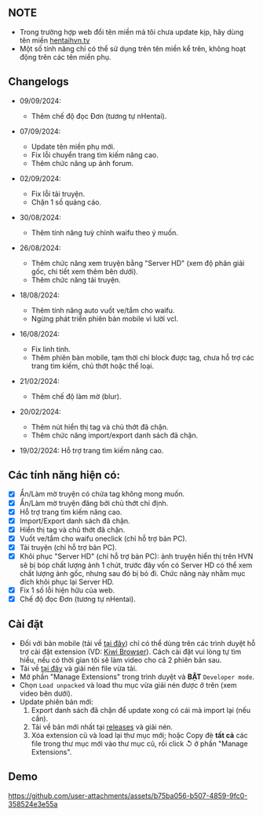 ## NOTE

- Trong trường hợp web đổi tên miền mà tôi chưa update kịp, hãy dùng tên miền [hentaihvn.tv](https://hentaihvn.tv/)
- Một số tính năng chỉ có thể sử dụng trên tên miền kể trên, không hoạt động trên các tên miền phụ.

## Changelogs

- 09/09/2024:

  - Thêm chế độ đọc Đơn (tương tự nHentai).

- 07/09/2024:

  - Update tên miền phụ mới.
  - Fix lỗi chuyển trang tìm kiếm nâng cao.
  - Thêm chức năng up ảnh forum.

- 02/09/2024:

  - Fix lỗi tải truyện.
  - Chặn 1 số quảng cáo.

- 30/08/2024:

  - Thêm tính năng tuỳ chỉnh waifu theo ý muốn.

- 26/08/2024:

  - Thêm chức năng xem truyện bằng "Server HD" (xem độ phân giải gốc, chi tiết xem thêm bên dưới).
  - Thêm chức năng tải truyện.

- 18/08/2024:

  - Thêm tính năng auto vuốt ve/tắm cho waifu.
  - Ngừng phát triển phiên bản mobile vì lười vcl.

- 16/08/2024:

  - Fix linh tinh.
  - Thêm phiên bản mobile, tạm thời chỉ block được tag, chưa hỗ trợ các trang tìm kiếm, chủ thớt hoặc thể loại.

- 21/02/2024:
  - Thêm chế độ làm mờ (blur).
- 20/02/2024:
  - Thêm nút hiển thị tag và chủ thớt đã chặn.
  - Thêm chức năng import/export danh sách đã chặn.
- 19/02/2024: Hỗ trợ trang tìm kiếm nâng cao.

## Các tính năng hiện có:

- [x] Ẩn/Làm mờ truyện có chứa tag không mong muốn.
- [x] Ẩn/Làm mờ truyện đăng bởi chủ thớt chỉ định.
- [x] Hỗ trợ trang tìm kiếm nâng cao.
- [x] Import/Export danh sách đã chặn.
- [x] Hiển thị tag và chủ thớt đã chặn.
- [x] Vuốt ve/tắm cho waifu oneclick (chỉ hỗ trợ bản PC).
- [x] Tải truyện (chỉ hỗ trợ bản PC).
- [x] Khôi phục "Server HD" (chỉ hỗ trợ bản PC): ảnh truyện hiển thị trên HVN sẽ bị bóp chất lượng ảnh 1 chút, trước đây vốn có Server HD có thể xem chất lượng ảnh gốc, nhưng sau đó bị bỏ đi. Chức năng này nhằm mục đích khôi phục lại Server HD.
- [x] Fix 1 số lỗi hiện hữu của web.
- [x] Chế độ đọc Đơn (tương tự nHentai).

## Cài đặt

- Đối với bản mobile (tải về [tại đây](https://github.com/TNTKien/HVN-Blocker/releases/tag/v1.5.1-mobile)) chỉ có thể dùng trên các trình duyệt hỗ trợ cài đặt extension (VD: [Kiwi Browser](https://play.google.com/store/apps/details?id=com.kiwibrowser.browser)). Cách cài đặt vui lòng tự tìm hiểu, nếu có thời gian tôi sẽ làm video cho cả 2 phiên bản sau.
- Tải về [tại đây](https://github.com/TNTKien/HVN-Blocker/releases) và giải nén file vừa tải.
- Mở phần "Manage Extensions" trong trình duyệt và **BẬT** `Developer mode`.
- Chọn `Load unpacked` và load thu mục vừa giải nén được ở trên (xem video bên dưới).
- Update phiên bản mới:
  1. Export danh sách đã chặn để update xong có cái mà import lại (nếu cần).
  2. Tải về bản mới nhất tại [releases](https://github.com/TNTKien/HVN-Blocker/releases) và giải nén.
  3. Xóa extension cũ và load lại thư mục mới; hoặc Copy đè **tất cả** các file trong thư mục mới vào thư mục cũ, rồi click ↺ ở phần "Manage Extensions".

## Demo

https://github.com/user-attachments/assets/b75ba056-b507-4859-9fc0-358524e3e55a
